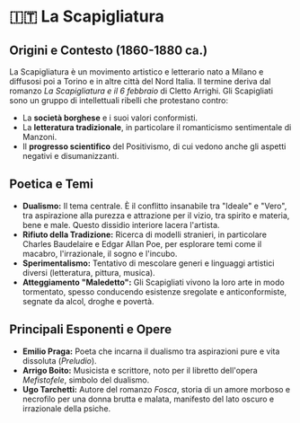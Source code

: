 # 🇮🇹 La Scapigliatura

## Origini e Contesto (1860-1880 ca.)
La Scapigliatura è un movimento artistico e letterario nato a Milano e diffusosi poi a Torino e in altre città del Nord Italia. Il termine deriva dal romanzo *La Scapigliatura e il 6 febbraio* di Cletto Arrighi. Gli Scapigliati sono un gruppo di intellettuali ribelli che protestano contro:
- La **società borghese** e i suoi valori conformisti.
- La **letteratura tradizionale**, in particolare il romanticismo sentimentale di Manzoni.
- Il **progresso scientifico** del Positivismo, di cui vedono anche gli aspetti negativi e disumanizzanti.

## Poetica e Temi
- **Dualismo:** Il tema centrale. È il conflitto insanabile tra "Ideale" e "Vero", tra aspirazione alla purezza e attrazione per il vizio, tra spirito e materia, bene e male. Questo dissidio interiore lacera l'artista.
- **Rifiuto della Tradizione:** Ricerca di modelli stranieri, in particolare Charles Baudelaire e Edgar Allan Poe, per esplorare temi come il macabro, l'irrazionale, il sogno e l'incubo.
- **Sperimentalismo:** Tentativo di mescolare generi e linguaggi artistici diversi (letteratura, pittura, musica).
- **Atteggiamento "Maledetto":** Gli Scapigliati vivono la loro arte in modo tormentato, spesso conducendo esistenze sregolate e anticonformiste, segnate da alcol, droghe e povertà.

## Principali Esponenti e Opere
- **Emilio Praga:** Poeta che incarna il dualismo tra aspirazioni pure e vita dissoluta (*Preludio*).
- **Arrigo Boito:** Musicista e scrittore, noto per il libretto dell'opera *Mefistofele*, simbolo del dualismo.
- **Ugo Tarchetti:** Autore del romanzo *Fosca*, storia di un amore morboso e necrofilo per una donna brutta e malata, manifesto del lato oscuro e irrazionale della psiche.
